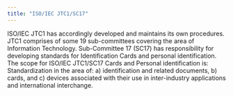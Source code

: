 ```yaml
---
title: "ISO/IEC JTC1/SC17"
---
```


ISO/IEC JTC1 has accordingly developed and maintains its own procedures.
JTC1 comprises of some 19 sub-committees covering the area of Information Technology. Sub-Committee 17 (SC17) has responsibility for developing standards for Identification Cards and personal identification.
The scope for ISO/IEC JTC1/SC17 Cards and Personal identification is:
Standardization in the area of:
a) identification and related documents,
b) cards, and
c) devices associated with their use in inter-industry applications and international interchange.

